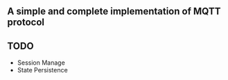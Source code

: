 ## A simple and complete implementation of MQTT protocol

## TODO
  - Session Manage
  - State Persistence
